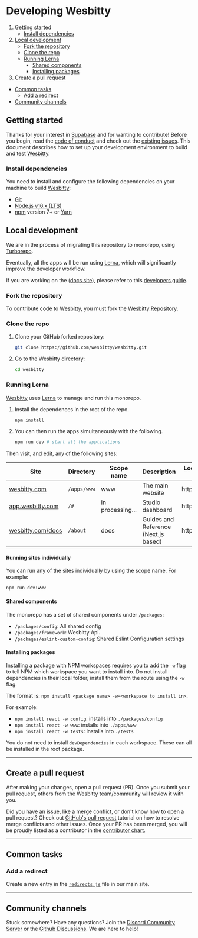 # Developing Wesbitty

1. [Getting started](#getting-started)
   - [Install dependencies](#install-dependencies)
2. [Local development](#local-development)
   - [Fork the repository](#fork-the-repository)
   - [Clone the repo](#clone-the-repo)
   - [Running Lerna](#running-lerna)
     - [Shared components](#shared-components)
     - [Installing packages](#installing-packages)
3. [Create a pull request](#create-a-pull-request)

- [Common tasks](#common-tasks)
  - [Add a redirect](#add-a-redirect)
- [Community channels](#community-channels)

## Getting started

Thanks for your interest in [Supabase](https://wesbitty.com) and for wanting to contribute! Before you begin, read the
[code of conduct](https://github.com/wesbitty/.github/blob/master/CODE_OF_CONDUCT.md) and check out the
[existing issues](https://github.com/wesbitty/wesbitty/issues).
This document describes how to set up your development environment to build and test [Wesbitty](https://wesbitty.com).

### Install dependencies

You need to install and configure the following dependencies on your machine to build [Wesbitty](https://wesbitty.com):

- [Git](http://git-scm.com/)
- [Node.js v16.x (LTS)](http://nodejs.org)
- [npm](https://www.npmjs.com/) version 7+ or [Yarn](https://yarnpkg.com/)

## Local development

We are in the process of migrating this repository to monorepo, using [Turborepo](https://turborepo.org/docs).

Eventually, all the apps will be run using [Lerna](https://lerna.js.org), which will significantly improve the developer workflow.

If you are working on the ([docs site](https://wesbitty.com/docs)), please refer to this [developers guide](https://github.com/supabase/supabase/tree/master/apps/reference/DEVELOPERS.md).

### Fork the repository

To contribute code to [Wesbitty](https://wesbitty.com), you must fork the [Wesbitty Repository](https://github.com/wesbitty/wesbitty).

### Clone the repo

1. Clone your GitHub forked repository:

   ```sh
   git clone https://github.com/wesbitty/wesbitty.git
   ```

1. Go to the Wesbitty directory:
   ```sh
   cd wesbitty
   ```

### Running Lerna

[Wesbitty](https://wesbitty.com) uses [Lerna](https://lerna.js.org) to manage and run this monorepo.

1. Install the dependences in the root of the repo.

   ```sh
   npm install
   ```

2. You can then run the apps simultaneously with the following.
   ```sh
   npm run dev # start all the applications
   ```

Then visit, and edit, any of the following sites:

| Site                                           | Directory      | Scope name | Description                          | Local development server |
| ---------------------------------------------- | -------------- | ---------- | ------------------------------------ | ------------------------ |
| [wesbitty.com](https://wesbitty.com)           | `/apps/www`    | www        | The main website                     | http://localhost:8080    |
| [app.wesbitty.com](https://app.wesbitty.com)   | `/#`      | In processing...     | Studio dashboard                     | http://localhost:3000    |
| [wesbitty.com/docs](https://wesbitty.com/docs) | `/about`   | docs       | Guides and Reference (Next.js based) | http://localhost:4000    |

#### Running sites individually

You can run any of the sites individually by using the scope name. For example:

```sh
npm run dev:www
```

#### Shared components

The monorepo has a set of shared components under `/packages`:


- `/packages/config`: All shared config
- `/packages/framework`: Wesbitty Api.
- `/packages/eslint-custom-config`: Shared Eslint Configuration settings

#### Installing packages

Installing a package with NPM workspaces requires you to add the `-w` flag to tell NPM which workspace you want to install into. Do not install dependencies in their local folder, install them from the route using the `-w` flag.

The format is: `npm install <package name> -w=<workspace to install in>`.

For example:

- `npm install react -w config`: installs into `./packages/config`
- `npm install react -w www`: installs into `./apps/www`
- `npm install react -w tests`: installs into `./tests`

You do not need to install `devDependencies` in each workspace. These can all be installed in the root package.

---

## Create a pull request

After making your changes, open a pull request (PR). Once you submit your pull request, others from the Wesbitty team/community will review it with you.

Did you have an issue, like a merge conflict, or don't know how to open a pull request? Check out [GitHub's pull request](https://docs.github.com/en/pull-requests/collaborating-with-pull-requests) tutorial on how to resolve merge conflicts and other issues. Once your PR has been merged, you will be proudly listed as a contributor in the [contributor chart](https://github.com/wesbitty/wesbitty/graphs/contributors).

---

## Common tasks

### Add a redirect

Create a new entry in the [`redirects.js`](https://github.com/wesbitty/wesbitty/blob/master/apps/www/lib/redirects.js) file in our main site.

---

## Community channels

Stuck somewhere? Have any questions? Join the [Discord Community Server](https://discord.wesbitty.com/) or the [Github Discussions](https://github.com/wesbitty/wesbitty/discussions). We are here to help!
